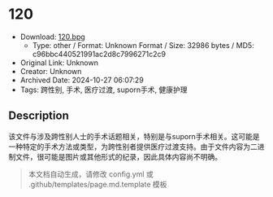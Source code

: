 # 120

- Download: [120.bpg](120.bpg)
    - Type: other / Format: Unknown Format / Size: 32986 bytes / MD5: c96bbc440521991ac2d8c7996271c2c9
- Original Link: Unknown
- Creator: Unknown
- Archived Date: 2024-10-27 06:07:29
- Tags: 跨性别, 手术, 医疗过渡, suporn手术, 健康护理

## Description

该文件与涉及跨性别人士的手术话题相关，特别是与suporn手术相关。这可能是一种特定的手术方法或类型，为跨性别者提供医疗过渡支持。由于文件内容为二进制文件，很可能是图片或其他形式的纪录，因此具体内容尚不明确。

> 本文档自动生成，请修改 config.yml 或 .github/templates/page.md.template 模板
